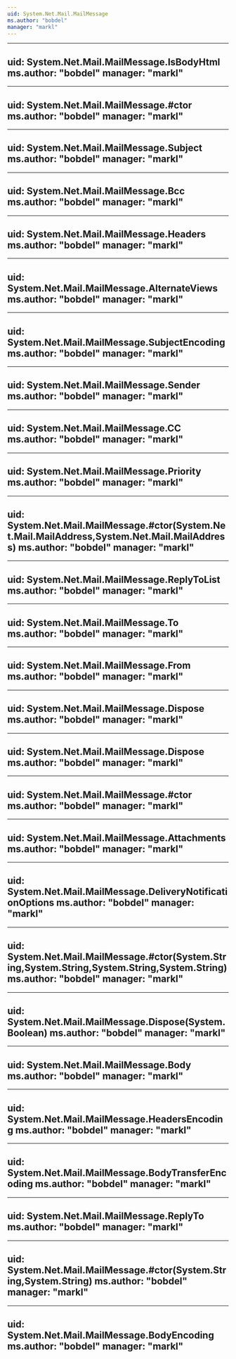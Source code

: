 ```yaml
---
uid: System.Net.Mail.MailMessage
ms.author: "bobdel"
manager: "markl"
---
```


---
uid: System.Net.Mail.MailMessage.IsBodyHtml
ms.author: "bobdel"
manager: "markl"
---

---
uid: System.Net.Mail.MailMessage.#ctor
ms.author: "bobdel"
manager: "markl"
---

---
uid: System.Net.Mail.MailMessage.Subject
ms.author: "bobdel"
manager: "markl"
---

---
uid: System.Net.Mail.MailMessage.Bcc
ms.author: "bobdel"
manager: "markl"
---

---
uid: System.Net.Mail.MailMessage.Headers
ms.author: "bobdel"
manager: "markl"
---

---
uid: System.Net.Mail.MailMessage.AlternateViews
ms.author: "bobdel"
manager: "markl"
---

---
uid: System.Net.Mail.MailMessage.SubjectEncoding
ms.author: "bobdel"
manager: "markl"
---

---
uid: System.Net.Mail.MailMessage.Sender
ms.author: "bobdel"
manager: "markl"
---

---
uid: System.Net.Mail.MailMessage.CC
ms.author: "bobdel"
manager: "markl"
---

---
uid: System.Net.Mail.MailMessage.Priority
ms.author: "bobdel"
manager: "markl"
---

---
uid: System.Net.Mail.MailMessage.#ctor(System.Net.Mail.MailAddress,System.Net.Mail.MailAddress)
ms.author: "bobdel"
manager: "markl"
---

---
uid: System.Net.Mail.MailMessage.ReplyToList
ms.author: "bobdel"
manager: "markl"
---

---
uid: System.Net.Mail.MailMessage.To
ms.author: "bobdel"
manager: "markl"
---

---
uid: System.Net.Mail.MailMessage.From
ms.author: "bobdel"
manager: "markl"
---

---
uid: System.Net.Mail.MailMessage.Dispose
ms.author: "bobdel"
manager: "markl"
---

---
uid: System.Net.Mail.MailMessage.Dispose
ms.author: "bobdel"
manager: "markl"
---

---
uid: System.Net.Mail.MailMessage.#ctor
ms.author: "bobdel"
manager: "markl"
---

---
uid: System.Net.Mail.MailMessage.Attachments
ms.author: "bobdel"
manager: "markl"
---

---
uid: System.Net.Mail.MailMessage.DeliveryNotificationOptions
ms.author: "bobdel"
manager: "markl"
---

---
uid: System.Net.Mail.MailMessage.#ctor(System.String,System.String,System.String,System.String)
ms.author: "bobdel"
manager: "markl"
---

---
uid: System.Net.Mail.MailMessage.Dispose(System.Boolean)
ms.author: "bobdel"
manager: "markl"
---

---
uid: System.Net.Mail.MailMessage.Body
ms.author: "bobdel"
manager: "markl"
---

---
uid: System.Net.Mail.MailMessage.HeadersEncoding
ms.author: "bobdel"
manager: "markl"
---

---
uid: System.Net.Mail.MailMessage.BodyTransferEncoding
ms.author: "bobdel"
manager: "markl"
---

---
uid: System.Net.Mail.MailMessage.ReplyTo
ms.author: "bobdel"
manager: "markl"
---

---
uid: System.Net.Mail.MailMessage.#ctor(System.String,System.String)
ms.author: "bobdel"
manager: "markl"
---

---
uid: System.Net.Mail.MailMessage.BodyEncoding
ms.author: "bobdel"
manager: "markl"
---
